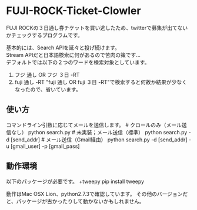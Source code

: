 FUJI-ROCK-Ticket-Clowler
========================

FUJI ROCKの３日通し券チケットを買い逃したため、twitterで募集が出てないかチェックするプログラムです。

基本的には、Search APIを延々と投げ続けます。  
Stream APIだと日本語検索に何があるので苦肉の策です…  
デフォルトでは以下の２つのワードを検索対象としています。
1. フジ 通し OR フジ ３日 -RT
2. fuji 通し -RT
"fuji 通し OR fuji ３日 -RT"で検索すると何故か結果が少なくなったので、省いています。

使い方
------
コマンドライン引数に応じてメールを送信します。
    # クロールのみ（メール送信なし）
    python search.py
    # 未実装；メール送信（標準）
    python search.py -d [send_addr]
    # メール送信（Gmail経由）
    python search.py -d [send_addr] -u [gmail_user] -p [gmail_pass]

動作環境
--------
以下のパッケージが必要です。
+tweepy
    pip install tweepy

動作はMac OSX Lion、python2.7.3で確認しています。
その他のバージョンだと、パッケージが古かったりして動かないかもしれません。
